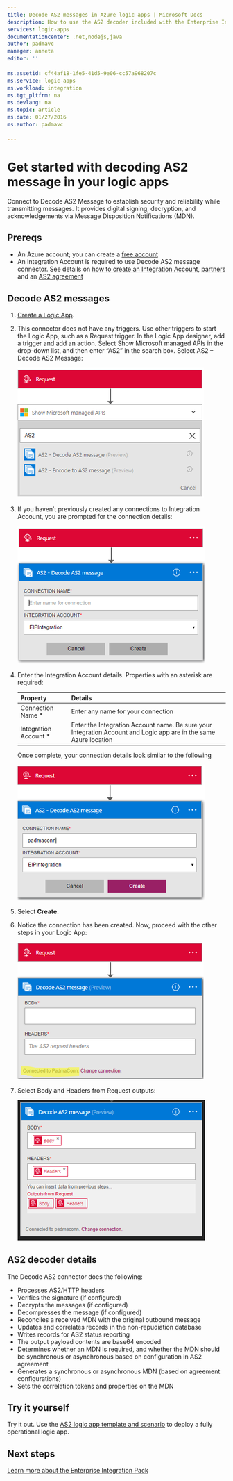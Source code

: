 ```yaml
---
title: Decode AS2 messages in Azure logic apps | Microsoft Docs
description: How to use the AS2 decoder included with the Enterprise Integration Pack and Logic apps
services: logic-apps
documentationcenter: .net,nodejs,java
author: padmavc
manager: anneta
editor: ''

ms.assetid: cf44af18-1fe5-41d5-9e06-cc57a968207c
ms.service: logic-apps
ms.workload: integration
ms.tgt_pltfrm: na
ms.devlang: na
ms.topic: article
ms.date: 01/27/2016
ms.author: padmavc

---
```

# Get started with decoding AS2 message in your logic apps
Connect to Decode AS2 Message to establish security and reliability while transmitting messages. It provides digital signing, decryption, and acknowledgements via Message Disposition Notifications (MDN).

## Prereqs
* An Azure account; you can create a [free account](https://azure.microsoft.com/free)
* An Integration Account is required to use Decode AS2 message connector. See details on [how to create an Integration Account](logic-apps-enterprise-integration-create-integration-account.md), [partners](logic-apps-enterprise-integration-partners.md) and an [AS2 agreement](../logic-apps/logic-apps-enterprise-integration-as2.md)

## Decode AS2 messages
1. [Create a Logic App](../logic-apps/logic-apps-create-a-logic-app.md).
2. This connector does not have any triggers. Use other triggers to start the Logic App, such as a Request trigger.  In the Logic App designer, add a trigger and add an action.  Select Show Microsoft managed APIs in the drop-down list, and then enter “AS2” in the search box.  Select AS2 – Decode AS2 Message:
   
    ![Search AS2](media/logic-apps-enterprise-integration-as2-decode/as2decodeimage1.png)
3. If you haven’t previously created any connections to Integration Account, you are prompted for the connection details:
   
    ![Create integration connection](media/logic-apps-enterprise-integration-as2-decode/as2decodeimage2.png)
4. Enter the Integration Account details.  Properties with an asterisk are required:
   
   | Property | Details |
   | --- | --- |
   | Connection Name * |Enter any name for your connection |
   | Integration Account * |Enter the Integration Account name. Be sure your Integration Account and Logic app are in the same Azure location |
   
      Once complete, your connection details look similar to the following
   
      ![integration connection](media/logic-apps-enterprise-integration-as2-decode/as2decodeimage3.png)
5. Select **Create**.
6. Notice the connection has been created.  Now, proceed with the other steps in your Logic App:
   
    ![integration connection created](media/logic-apps-enterprise-integration-as2-decode/as2decodeimage4.png) 
7. Select Body and Headers from Request outputs:
   
    ![provide mandatory fields](media/logic-apps-enterprise-integration-as2-decode/as2decodeimage5.png) 

## AS2 decoder details
The Decode AS2 connector does the following: 

* Processes AS2/HTTP headers
* Verifies the signature (if configured)
* Decrypts the messages (if configured)
* Decompresses the message (if configured)
* Reconciles a received MDN with the original outbound message
* Updates and correlates records in the non-repudiation database
* Writes records for AS2 status reporting
* The output payload contents are base64 encoded
* Determines whether an MDN is required, and whether the MDN should be synchronous or asynchronous based on configuration in AS2 agreement
* Generates a synchronous or asynchronous MDN (based on agreement configurations)
* Sets the correlation tokens and properties on the MDN

## Try it yourself
Try it out. Use the [AS2 logic app template and scenario](https://azure.microsoft.com/documentation/templates/201-logic-app-as2-send-receive/) to deploy a fully operational logic app.

## Next steps
[Learn more about the Enterprise Integration Pack](logic-apps-enterprise-integration-overview.md) 

